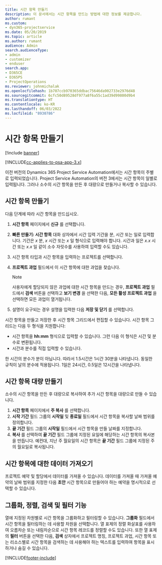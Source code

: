 ```yaml
---
title: 시간 항목 만들기
description: 이 문서에서는 시간 항목을 만드는 방법에 대한 정보를 제공합니다.
author: rumant
ms.custom:
- dyn365-projectservice
ms.date: 05/20/2019
ms.topic: article
ms.author: rumant
audience: Admin
search.audienceType:
- admin
- customizer
- enduser
search.app:
- D365CE
- D365PS
- ProjectOperations
ms.reviewer: johnmichalak
ms.openlocfilehash: 1b707ccb970365ddbac75646da902733e2976d48
ms.sourcegitcommit: 6cfc50d89528df977a8f6a55c1ad39d99800d9b4
ms.translationtype: HT
ms.contentlocale: ko-KR
ms.lasthandoff: 06/03/2022
ms.locfileid: "8930786"
---
```

# <a name="create-time-entries"></a>시간 항목 만들기

[!include [banner](../includes/psa-now-project-operations.md)]

[!INCLUDE[cc-applies-to-psa-app-3.x](../includes/cc-applies-to-psa-app-3x.md)]

이전 버전의 Dynamics 365 Project Service Automation에서는 시간 항목이 주별로 입력되었습니다. Project Service Automation의 버전 3에서는 시간 항목이 일별로 입력됩니다. 그러나 소수의 시간 항목을 만든 후 대량으로 만들거나 복사할 수 있습니다.

## <a name="create-a-time-entry"></a>시간 항목 만들기

다음 단계에 따라 시간 항목을 만드십시오.

1. **시간 항목** 페이지에서 **신규** 를 선택합니다.
2. **빠른 만들기: 시간 항목** 대화 상자에서 시간 입력 기간을 분, 시간 또는 일로 입력합니다. 기간은 *x* 분, *x* 시간 또는 *x* 일 형식으로 입력해야 합니다. 시간과 일은 *x.x* 시간 또는 *x.x* 일 같이 소수 자릿수를 사용하여 입력할 수도 있습니다.
3. 시간 항목 타입과 시간 항목을 입력하는 프로젝트를 선택합니다.
4. **프로젝트 과업** 필드에서 이 시간 항목에 대한 과업을 찾습니다.

    > [!NOTE]
    > 사용자에게 할당되지 않은 과업에 대한 시간 항목을 만드는 경우, **프로젝트 과업** 필드에서 **검색** 버튼을 선택하고 **보기 변경** 을 선택한 다음, **모든 활성 프로젝트 과업** 을 선택하면 모든 과업이 열거됩니다.

5. 설명이 요구되는 경우 설명을 입력한 다음 **저장 및 닫기** 를 선택합니다.

시간 항목을 만들고 저장한 후 시간 항목 그리드에서 편집할 수 있습니다. 시간 항목 그리드는 다음 두 형식을 지원합니다:

- 시간 항목을 **hh:mm** 형식으로 입력할 수 있습니다. 그런 다음 이 형식은 시간 및 분수로 변환됩니다.
- 시간과 분수를 직접 입력할 수 있습니다.

한 시간의 분수가 분이 아닙니다. 따라서 1.5시간은 1시간 30분을 나타냅니다. 동일한 규칙이 날의 분수에 적용됩니다. 1일은 24시간, 0.5일은 12시간을 나타냅니다.

## <a name="bulk-create-time-entries"></a>시간 항목 대량 만들기

소수의 시간 항목을 만든 후 대량으로 복사하여 추가 시간 항목을 대량으로 만들 수 있습니다.

1. **시간 항목** 페이지에서 **주 복사** 를 선택합니다.
2. **시작 기간** 필드 그룹의 **시작일** 및 **종료일** 필드에서 시간 항목을 복사할 날짜 범위를 정의합니다.
3. **끝 기간** 필드 그룹의 **시작일** 필드에서 시간 항목을 만들 날짜를 지정합니다.
4. **복사** 를 선택하여 **끝 기간** 필드 그룹에 지정된 요일에 해당하는 시간 항목의 복사본을 만듭니다. 예컨대, 지난 주 월요일의 시간 항목은 **끝 기간** 필드 그룹에 지정된 주의 월요일로 복사됩니다.

## <a name="import-data-for-time-entries"></a>시간 항목에 대한 데이터 가져오기

프로젝트 예약 및 할당에서 데이터를 가져올 수 있습니다. 데이터를 가져올 때 가져올 예약의 날짜 범위를 지정한 다음 **초안** 시간 항목으로 만들어야 하는 예약을 명시적으로 선택할 수 있습니다.

## <a name="group-by-sort-search-and-filter-capabilities"></a>그룹화, 정렬, 검색 및 필터 기능

열에 지정된 차원별로 시간 항목을 그룹화하고 필터링할 수 있습니다. **그룹화** 필드에서 시간 항목을 필터링하는 데 사용할 차원을 선택합니다. 열 표제의 정렬 화살표를 사용하여 오름차순 또는 내림차순으로 시간 항목 레코드를 정렬할 수도 있습니다. 또한 열 표제의 **필터** 버튼을 선택한 다음, **검색** 상자에서 프로젝트 명칭, 프로젝트 과업, 시간 항목 또는 리소스별로 시간 항목을 검색하는 데 사용해야 하는 텍스트를 입력하여 항목을 표시하거나 숨길 수 있습니다.


[!INCLUDE[footer-include](../includes/footer-banner.md)]

